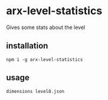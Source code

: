 # arx-level-statistics

Gives some stats about the level

## installation

`npm i -g arx-level-statistics`

## usage

`dimensions level8.json`
